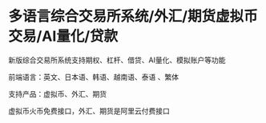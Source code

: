 # 多语言综合交易所系统/外汇/期货虚拟币交易/AI量化/贷款
新版综合交易所系统支持期权、杠杆、借贷、AI量化、模拟账户等功能

前端语言：英文、日本语、韩语、越南语、泰语 、繁体

支持产品：虚拟币、外汇、期货

虚拟币火币免费接口，外汇、期货是阿里云付费接口

                          
